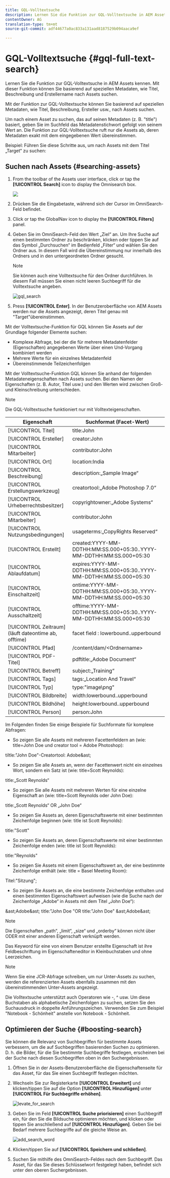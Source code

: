 ```yaml
---
title: GQL-Volltextsuche
description: Lernen Sie die Funktion zur GQL-Volltextsuche in AEM Assets kennen. Mit dieser Funktion können Sie basierend auf speziellen Metadaten, wie Titel, Beschreibung und Erstellername nach Assets suchen.
contentOwner: AG
translation-type: tm+mt
source-git-commit: adf44677a0ac833a131aad8187529b094aaca9ef

---
```



# GQL-Volltextsuche {#gql-full-text-search}

Lernen Sie die Funktion zur GQL-Volltextsuche in AEM Assets kennen. Mit dieser Funktion können Sie basierend auf speziellen Metadaten, wie Titel, Beschreibung und Erstellername nach Assets suchen.

Mit der Funktion zur GQL-Volltextsuche können Sie basierend auf speziellen Metadaten, wie Titel, Beschreibung, Ersteller usw., nach Assets suchen.

Um nach einem Asset zu suchen, das auf seinen Metadaten (z. B. &quot;title&quot;) basiert, geben Sie im Suchfeld das Metadatenstichwort gefolgt von seinem Wert an. Die Funktion zur GQL-Volltextsuche ruft nur die Assets ab, deren Metadaten exakt mit dem eingegebenen Wert übereinstimmen.

Beispiel: Führen Sie diese Schritte aus, um nach Assets mit dem Titel „Target“ zu suchen:

## Suchen nach Assets {#searching-assets}

1. From the toolbar of the Assets user interface, click or tap the **[!UICONTROL Search]** icon to display the Omnisearch box.

   ![](assets/do-not-localize/chlimage_1.png)

1. Drücken Sie die Eingabetaste, während sich der Cursor im OmniSearch-Feld befindet.
1. Click or tap the GlobalNav icon to display the **[!UICONTROL Filters]** panel.
1. Geben Sie im OmniSearch-Feld den Wert „Ziel“ an. Um Ihre Suche auf einen bestimmten Ordner zu beschränken, klicken oder tippen Sie auf das Symbol „Durchsuchen“ im Bedienfeld „Filter“ und wählen Sie den Ordner aus. In diesem Fall wird die Übereinstimmung nur innerhalb des Ordners und in den untergeordneten Ordner gesucht.

   >[!NOTE]
   >
   >Sie können auch eine Volltextsuche für den Ordner durchführen. In diesem Fall müssen Sie einen nicht leeren Suchbegriff für die Volltextsuche angeben.

   ![gql_search](assets/gql_search.png)

1. Press **[!UICONTROL Enter]**. In der Benutzeroberfläche von AEM Assets werden nur die Assets angezeigt, deren Titel genau mit &quot;Target&quot;übereinstimmen.

Mit der Volltextsuche-Funktion für GQL können Sie Assets auf der Grundlage folgender Elemente suchen:

* Komplexe Abfrage, bei der die für mehrere Metadatenfelder (Eigenschaften) angegebenen Werte über einen Und-Vorgang kombiniert werden
* Mehrere Werte für ein einzelnes Metadatenfeld
* Übereinstimmende Teilzeichenfolgen

Mit der Volltextsuche-Funktion GQL können Sie anhand der folgenden Metadateneigenschaften nach Assets suchen. Bei den Namen der Eigenschaften (z. B. Autor, Titel usw.) und den Werten wird zwischen Groß- und Kleinschreibung unterschieden.

>[!NOTE]
>
>Die GQL-Volltextsuche funktioniert nur mit Volltexteigenschaften.

| Eigenschaft | Suchformat (Facet-Wert) |
|---|---|
| [!UICONTROL Titel] | title:John |
| [!UICONTROL Ersteller] | creator:John |
| [!UICONTROL Mitarbeiter] | contributor:John |
| [!UICONTROL Ort] | location:India |
| [!UICONTROL Beschreibung] | description:„Sample Image“ |
| [!UICONTROL Erstellungswerkzeug] | creatortool:„Adobe Photoshop 7.0“ |
| [!UICONTROL Urheberrechtsbesitzer] | copyrightowner:„Adobe Systems“ |
| [!UICONTROL Mitarbeiter] | contributor:John |
| [!UICONTROL Nutzungsbedingungen] | usageterms:„CopyRights Reserved“ |
| [!UICONTROL Erstellt] | created:YYYY-MM-DDTHH:MM:SS.000+05:30..YYYY-MM-DDTHH:MM:SS.000+05:30 |
| [!UICONTROL Ablaufdatum] | expires:YYYY-MM-DDTHH:MM:SS.000+05:30..YYYY-MM-DDTHH:MM:SS.000+05:30 |
| [!UICONTROL Einschaltzeit] | ontime:YYYY-MM-DDTHH:MM:SS.000+05:30..YYYY-MM-DDTHH:MM:SS.000+05:30 |
| [!UICONTROL Ausschaltzeit] | offtime:YYYY-MM-DDTHH:MM:SS.000+05:30..YYYY-MM-DDTHH:MM:SS.000+05:30 |
| [!UICONTROL Zeitraum] (läuft dateontime ab, offtime) | facet field : lowerbound..upperbound |
| [!UICONTROL Pfad] | /content/dam/&lt;Ordnername> |
| [!UICONTROL PDF-Titel] | pdftitle:„Adobe Document“ |
| [!UICONTROL Betreff] | subject:„Training“ |
| [!UICONTROL Tags] | tags:„Location And Travel“ |
| [!UICONTROL Typ] | type:&quot;image\png&quot; |
| [!UICONTROL Bildbreite] | width:lowerbound..upperbound |
| [!UICONTROL Bildhöhe] | height:lowerbound..upperbound |
| [!UICONTROL Person] | person:John |

Im Folgenden finden Sie einige Beispiele für Suchformate für komplexe Abfragen:

* So zeigen Sie alle Assets mit mehreren Facettenfeldern an (wie: title=John Doe und creator tool = Adobe Photoshop):

tiltle:&quot;John Doe&quot;-Creatortool: Adobe&amp;ast;

* So zeigen Sie alle Assets an, wenn der Facettenwert nicht ein einzelnes Wort, sondern ein Satz ist (wie: title=Scott Reynolds):

title:„Scott Reynolds“

* So zeigen Sie alle Assets mit mehreren Werten für eine einzelne Eigenschaft an (wie: title=Scott Reynolds oder John Doe):

title:„Scott Reynolds“ OR „John Doe“

* So zeigen Sie Assets an, deren Eigenschaftswerte mit einer bestimmten Zeichenfolge beginnen (wie: title ist Scott Reynolds):

title:&quot;Scott&quot;

* So zeigen Sie Assets an, deren Eigenschaftswerte mit einer bestimmten Zeichenfolge enden (wie: title ist Scott Reynolds):

title:&quot;Reynolds&quot;

* So zeigen Sie Assets mit einem Eigenschaftswert an, der eine bestimmte Zeichenfolge enthält (wie: title = Basel Meeting Room):

Titel:&quot;Sitzung&quot;;

* So zeigen Sie Assets an, die eine bestimmte Zeichenfolge enthalten und einen bestimmten Eigenschaftswert aufweisen (wie die Suche nach der Zeichenfolge „Adobe“ in Assets mit dem Titel „John Doe“):

&amp;ast;Adobe&amp;ast; title:&quot;John Doe &quot;OR title:&quot;John Doe&quot; &amp;ast;Adobe&amp;ast;

>[!NOTE]
>
>Die Eigenschaften „path“, „limit“, „size“ und „orderby“ können nicht über ODER mit einer anderen Eigenschaft verknüpft werden.
>
>Das Keyword für eine von einem Benutzer erstellte Eigenschaft ist ihre Feldbeschriftung im Eigenschafteneditor in Kleinbuchstaben und ohne Leerzeichen.


>[!NOTE]
>
>Wenn Sie eine JCR-Abfrage schreiben, um nur Unter-Assets zu suchen, werden die referenzierten Assets ebenfalls zusammen mit den übereinstimmenden Unter-Assets angezeigt.

Die Volltextsuche unterstützt auch Operatoren wie -, ^ usw. Um diese Buchstaben als alphabetische Zeichenfolgen zu suchen, setzen Sie den Suchausdruck in doppelte Anführungszeichen. Verwenden Sie zum Beispiel &quot;Notebook - Schönheit&quot; anstelle von Notebook - Schönheit.

## Optimieren der Suche {#boosting-search}

Sie können die Relevanz von Suchbegriffen für bestimmte Assets verbessern, um die auf Suchbegriffen basierenden Suchen zu optimieren. D. h. die Bilder, für die Sie bestimmte Suchbegriffe festlegen, erscheinen bei der Suche nach diesen Suchbegriffen oben in den Suchergebnissen.

1. Öffnen Sie in der Assets-Benutzeroberfläche die Eigenschaftenseite für das Asset, für das Sie einen Suchbegriff festlegen möchten.
1. Wechseln Sie zur Registerkarte **[!UICONTROL Erweitert]** und klicken/tippen Sie auf die Option **[!UICONTROL Hinzufügen]** unter **[!UICONTROL Für Suchbegriffe erhöhen]**.

   ![levate_for_search](assets/elevate_for_search.png)

1. Geben Sie im Feld **[!UICONTROL Suche priorisieren]** einen Suchbegriff ein, für den Sie die Bildsuche optimieren möchten, und klicken oder tippen Sie anschließend auf **[!UICONTROL Hinzufügen]**. Geben Sie bei Bedarf mehrere Suchbegriffe auf die gleiche Weise an.

   ![add_search_word](assets/add_search_word.png)

1. Klicken/tippen Sie auf **[!UICONTROL Speichern und schließen]**.
1. Suchen Sie mithilfe des OmniSearch-Feldes nach dem Suchbegriff. Das Asset, für das Sie dieses Schlüsselwort festgelegt haben, befindet sich unter den oberen Suchergebnissen.